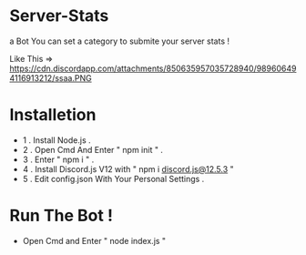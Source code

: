# Server-Stats
a Bot You can set a category to submite your server stats !

Like This => https://cdn.discordapp.com/attachments/850635957035728940/989606494116913212/ssaa.PNG


# Installetion

- 1 . Install Node.js .
- 2 . Open Cmd And Enter " npm init " .
- 3 . Enter " npm i " .
- 4 . Install Discord.js V12 with " npm i discord.js@12.5.3 "
- 5 . Edit config.json With Your Personal Settings .

# Run The Bot !
- Open Cmd and Enter " node index.js "
